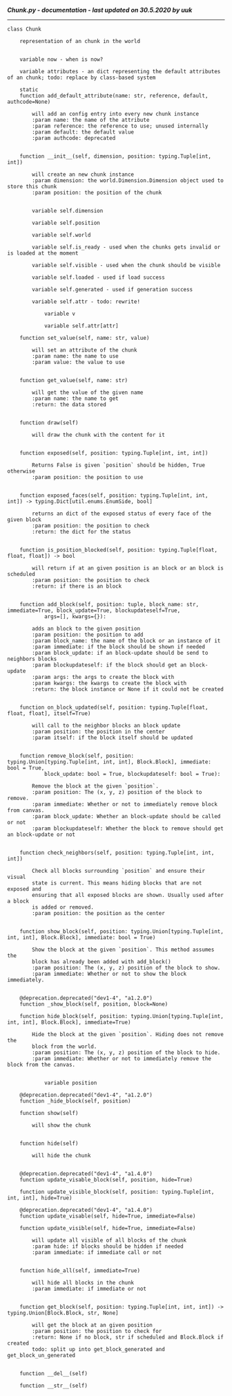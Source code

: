 ***Chunk.py - documentation - last updated on 30.5.2020 by uuk***
___

    class Chunk
        
        representation of an chunk in the world


        variable now - when is now?

        variable attributes - an dict representing the default attributes of an chunk; todo: replace by class-based system

        static
        function add_default_attribute(name: str, reference, default, authcode=None)
            
            will add an config entry into every new chunk instance
            :param name: the name of the attribute
            :param reference: the reference to use; unused internally
            :param default: the default value
            :param authcode: deprecated


        function __init__(self, dimension, position: typing.Tuple[int, int])
            
            will create an new chunk instance
            :param dimension: the world.Dimension.Dimension object used to store this chunk
            :param position: the position of the chunk


            variable self.dimension

            variable self.position

            variable self.world

            variable self.is_ready - used when the chunks gets invalid or is loaded at the moment

            variable self.visible - used when the chunk should be visible

            variable self.loaded - used if load success

            variable self.generated - used if generation success

            variable self.attr - todo: rewrite!

                variable v

                variable self.attr[attr]

        function set_value(self, name: str, value)
            
            will set an attribute of the chunk
            :param name: the name to use
            :param value: the value to use


        function get_value(self, name: str)
            
            will get the value of the given name
            :param name: the name to get
            :return: the data stored


        function draw(self)
            
            will draw the chunk with the content for it


        function exposed(self, position: typing.Tuple[int, int, int])
            
            Returns False is given `position` should be hidden, True otherwise
            :param position: the position to use


        function exposed_faces(self, position: typing.Tuple[int, int, int]) -> typing.Dict[util.enums.EnumSide, bool]
            
            returns an dict of the exposed status of every face of the given block
            :param position: the position to check
            :return: the dict for the status


        function is_position_blocked(self, position: typing.Tuple[float, float, float]) -> bool
            
            will return if at an given position is an block or an block is scheduled
            :param position: the position to check
            :return: if there is an block


        function add_block(self, position: tuple, block_name: str, immediate=True, block_update=True, blockupdateself=True,
                args=[], kwargs={}):
            
            adds an block to the given position
            :param position: the position to add
            :param block_name: the name of the block or an instance of it
            :param immediate: if the block should be shown if needed
            :param block_update: if an block-update should be send to neighbors blocks
            :param blockupdateself: if the block should get an block-update
            :param args: the args to create the block with
            :param kwargs: the kwargs to create the block with
            :return: the block instance or None if it could not be created


        function on_block_updated(self, position: typing.Tuple[float, float, float], itself=True)
            
            will call to the neighbor blocks an block update
            :param position: the position in the center
            :param itself: if the block itself should be updated


        function remove_block(self, position: typing.Union[typing.Tuple[int, int, int], Block.Block], immediate: bool = True,
                block_update: bool = True, blockupdateself: bool = True):
            
            Remove the block at the given `position`.
            :param position: The (x, y, z) position of the block to remove.
            :param immediate: Whether or not to immediately remove block from canvas.
            :param block_update: Whether an block-update should be called or not
            :param blockupdateself: Whether the block to remove should get an block-update or not


        function check_neighbors(self, position: typing.Tuple[int, int, int])
            
            Check all blocks surrounding `position` and ensure their visual
            state is current. This means hiding blocks that are not exposed and
            ensuring that all exposed blocks are shown. Usually used after a block
            is added or removed.
            :param position: the position as the center


        function show_block(self, position: typing.Union[typing.Tuple[int, int, int], Block.Block], immediate: bool = True)
            
            Show the block at the given `position`. This method assumes the
            block has already been added with add_block()
            :param position: The (x, y, z) position of the block to show.
            :param immediate: Whether or not to show the block immediately.


        @deprecation.deprecated("dev1-4", "a1.2.0")
        function _show_block(self, position, block=None)

        function hide_block(self, position: typing.Union[typing.Tuple[int, int, int], Block.Block], immediate=True)
            
            Hide the block at the given `position`. Hiding does not remove the
            block from the world.
            :param position: The (x, y, z) position of the block to hide.
            :param immediate: Whether or not to immediately remove the block from the canvas.


                variable position

        @deprecation.deprecated("dev1-4", "a1.2.0")
        function _hide_block(self, position)

        function show(self)
            
            will show the chunk


        function hide(self)
            
            will hide the chunk


        @deprecation.deprecated("dev1-4", "a1.4.0")
        function update_visable_block(self, position, hide=True)

        function update_visible_block(self, position: typing.Tuple[int, int, int], hide=True)

        @deprecation.deprecated("dev1-4", "a1.4.0")
        function update_visable(self, hide=True, immediate=False)

        function update_visible(self, hide=True, immediate=False)
            
            will update all visible of all blocks of the chunk
            :param hide: if blocks should be hidden if needed
            :param immediate: if immediate call or not


        function hide_all(self, immediate=True)
            
            will hide all blocks in the chunk
            :param immediate: if immediate or not


        function get_block(self, position: typing.Tuple[int, int, int]) -> typing.Union[Block.Block, str, None]
            
            will get the block at an given position
            :param position: the position to check for
            :return: None if no block, str if scheduled and Block.Block if created
            todo: split up into get_block_generated and get_block_un_generated


        function __del__(self)

        function __str__(self)